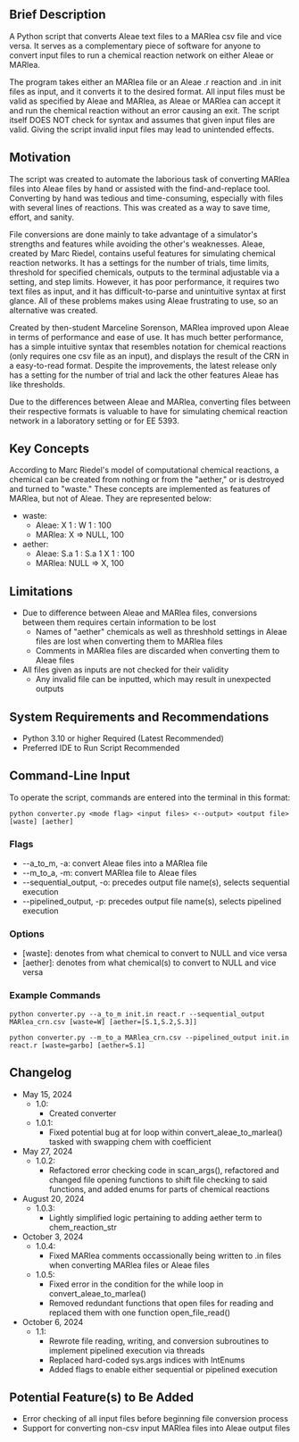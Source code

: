 ## Brief Description
A Python script that converts Aleae text files to a MARlea csv file and vice versa. It serves as a complementary piece of software for anyone to convert input files to run a chemical reaction network on either Aleae or MARlea. 

The program takes either an MARlea file or an Aleae .r reaction and .in init files as input, and it converts it to the desired format. All input files must be valid as specified by Aleae and MARlea, as Aleae or MARlea can accept it and run the chemical reaction without an error causing an exit. The script itself DOES NOT check for syntax and assumes that given input files are valid. Giving the script invalid input files may lead to unintended effects.

## Motivation
The script was created to automate the laborious task of converting MARlea files into Aleae files by hand or assisted with the find-and-replace tool. Converting by hand was tedious and time-consuming, especially with files with several lines of reactions. This was created as a way to save time, effort, and sanity. 

File conversions are done mainly to take advantage of a simulator's strengths and features while avoiding the other's weaknesses. Aleae, created by Marc Riedel, contains useful features for simulating chemical reaction networks. It has a settings for the number of trials, time limits, threshold for specified chemicals, outputs to the terminal adjustable via a setting, and step limits. However, it has poor performance, it requires two text files as input, and it has difficult-to-parse and unintuitive syntax at first glance. All of these problems makes using Aleae frustrating to use, so an alternative was created. 

Created by then-student Marceline Sorenson, MARlea improved upon Aleae in terms of performance and ease of use. It has much better performance, has a simple intuitive syntax that resembles notation for chemical reactions (only requires one csv file as an input), and displays the result of the CRN in a easy-to-read format. Despite the improvements, the latest release only has a setting for the number of trial and lack the other features Aleae has like thresholds.

Due to the differences between Aleae and MARlea, converting files between their respective formats is valuable to have for simulating chemical reaction network in a laboratory setting or for EE 5393.

## Key Concepts
According to Marc Riedel's model of computational chemical reactions, a chemical can be created from nothing or from the "aether," or is destroyed and turned to "waste." These concepts are implemented as features of MARlea, but not of Aleae. They are represented below:
* waste: 
  * Aleae: X 1 : W 1 : 100
  * MARlea: X => NULL, 100
* aether:
  * Aleae: S.a 1 : S.a 1 X 1 : 100
  * MARlea: NULL => X, 100

## Limitations 
* Due to difference between Aleae and MARlea files, conversions between them requires certain information to be lost
  * Names of "aether" chemicals as well as threshhold settings in Aleae files are lost when converting them to MARlea files
  * Comments in MARlea files are discarded when converting them to Aleae files
* All files given as inputs are not checked for their validity
  * Any invalid file can be inputted, which may result in unexpected outputs

## System Requirements and Recommendations
* Python 3.10 or higher Required (Latest Recommended)
* Preferred IDE to Run Script Recommended
 
## Command-Line Input

To operate the script, commands are entered into the terminal in this format:

```python converter.py <mode flag> <input files> <--output> <output file> [waste] [aether]```

### Flags

* --a_to_m, -a: convert Aleae files into a MARlea file
* --m_to_a, -m: convert MARlea file to Aleae files
* --sequential_output, -o: precedes output file name(s), selects sequential execution
* --pipelined_output, -p: precedes output file name(s), selects pipelined execution

### Options
* [waste]: denotes from what chemical to convert to NULL and vice versa
* [aether]: denotes from what chemical(s) to convert to NULL and vice versa

### Example Commands
```python converter.py --a_to_m init.in react.r --sequential_output MARlea_crn.csv [waste=W] [aether=[S.1,S.2,S.3]]```

```python converter.py --m_to_a MARlea_crn.csv --pipelined_output init.in react.r [waste=garbo] [aether=S.1]```

## Changelog
* May 15, 2024
  * 1.0: 
    * Created converter
  * 1.0.1: 
    * Fixed potential bug at for loop within convert_aleae_to_marlea() tasked with swapping chem with coefficient
* May 27, 2024
  * 1.0.2: 
    * Refactored error checking code in scan_args(), refactored and changed file opening functions to shift file checking to said functions, and added enums for parts of chemical reactions
* August 20, 2024
  * 1.0.3: 
    * Lightly simplified logic pertaining to adding aether term to chem_reaction_str
* October 3, 2024
  * 1.0.4: 
    * Fixed MARlea comments occassionally being written to .in files when converting MARlea files or Aleae files
  * 1.0.5:
    * Fixed error in the condition for the while loop in convert_aleae_to_marlea()
    * Removed redundant functions that open files for reading and replaced them with one function open_file_read()
* October 6, 2024
  * 1.1: 
    * Rewrote file reading, writing, and conversion subroutines to implement pipelined execution via threads
    * Replaced hard-coded sys.args indices with IntEnums
    * Added flags to enable either sequential or pipelined execution

## Potential Feature(s) to Be Added
* Error checking of all input files before beginning file conversion process
* Support for converting non-csv input MARlea files into Aleae output files